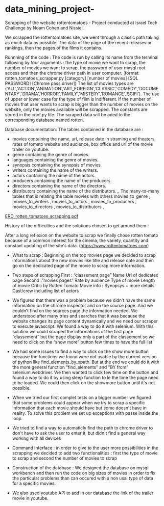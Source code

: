 # data_mining_project-
Scrapping of the website rottentomatoes - Project conducted at Israel Tech Challenge by Noam Cohen and Nissiel.

We scrapped the rottentomatoes site, we went through a classic path taking as much data as possible. The data of the page of the recent releases or rankings, then the pages of the films it contains. 


Runnning of the code :
The code is run by calling its name from the terminal following by four arguments : the type of movie we want to scrap, the number of movies we want to scrap, the password of user mysql root access and then the chrome driver path in user computer. (format: rotten_tomatoes_scrapper.py [category] [number of movies] [SQL PASSWORD] [Chrome pass driver])
The list of movies types are ('ALL','ACTION','ANIMATION','ART_FOREIGN','CLASSIC','COMEDY','DOCUMENTARY','DRAMA','HORROR','FAMILY','MISTERY','ROMANCE','SCIFI'). The use of upper or lower case for the type of film is indifferent.
If the number of movies that user wants to scrap is bigger than the number of movies on the website, only the movies available will be scrapped.
The constants are stored in the conf.py file. 
The scraped data will be aded to the corresponding database named rotten. 


Database documentation: 
The tables contained in the database are :
- movies containing the name, url, release date in straming and theaters, rates of tomato website and audience, box office and url of the movie trailer on youtube.
- genre containing the genre of movies.
- languages containing the genre of movies.
- synopsis containing the synopsis of movies.
- writers containing the name of the writers.
- actors containing the name of the actors.
- producers containing the name of the producers.
- directors containing the name of the directors.
- distributors containing the name of the distributors.
_ The many-to-many tables that is relating the table movies with others movies_to_genre , movies_to_writers , movies_to_actors , movies_to_producers , movies_to_directors , movies_to_distributors ,

[ERD_rotten_tomatoes_scrapping.pdf](https://github.com/noampicohen/data_mining_project/files/7711735/ERD_rotten_tomatoes_scrapping.pdf)

History of the difficulties and the solutions chosen to get around them :

After a long reflexion on the website to scrap we finally chose rotten tomato because of a common interest for the cinema, the variety, quantity and constant updating of the site's data. (https://www.rottentomatoes.com)

- What to scrap :
  Beginning on the top movies page we decided to scrap informations about the new movies like title and release date and then go on the dedicated page of the movie   to scrap more information.

- Two steps of scrapping
  First : “classement page”
  Name
  Url of dedicated page
  Second :”movies pages”
  Rate by audience
  Type of movie
  Length of movie
  Critic by Rotten Tomato 
  Movie info : Synopsys + more details 
  Cast/crew including list of actors

- We figured that there was a problem because we didn't have the same information on the chrome inspector and on the source page. And we couldn’t find on the          sources page the information needed. We understood after many tries and searches that it was because the website changes its page content dynamically and we need   our scraper to execute javascript. We found a way to do it with selenium.
  With this solution we could scraped the informations of the first page “classement” but the page display only a part of the classement so we need to click on the   “show more” button few times to have the full list
  
 - We had some issues to find a way to click on the show more button because the functions we found were not usable by the current version of python like               find_elements_by_xpath. But at the end we could do it with the more general function "find_elements" and "BY from" selenium.webdriver.
  We then wanted to click few time on the button and found a way to do it by using sleep function to le the time the page need to be loaded.
  We could then click on the showmore button until it's not possible.
  
 - When we tried our first complet tests on a bigger number we figured that some problems could appear when we try to scrap a specific information that each movie   should have but some doesn't have in reality. To solve this problem we set up exceptions with passe inside the loop.
  
 - We tried to find a way to automaticly find the path to chrome driver to don't have to ask the user to enter it, but didn't find a general way working with all     devices
 
 - Command interface : in order to give to the user more possibilities in the scrapping we decided to add two functionalities : first the type of movie to scrap and second the number of movies to scrap 
 
 - Construction of the database : We designed the database on mysql workbench and then run the code on big sizes of movies in order to fix the particular problems than can occured with a non usal type of data for a specific movies. 
 
 - We also used youtube API to add in our database the link of the trailer movie in youtube. 
